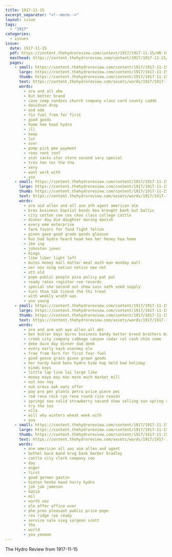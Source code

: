 ```yaml
---
title: 1917-11-15
excerpt_separator: "<!--more-->"
layout: issue
tags:
  - "1917"
categories:
  - issues
issue:
  date: 1917-11-15
  pdf: https://content.thehydroreview.com/content/1917/1917-11-15/HR-1917-11-15.pdf
  masthead: https://content.thehydroreview.com/content/1917/1917-11-15/masthead/HR-1917-11-15.jpg
  pages:
    - small: https://content.thehydroreview.com/content/1917/1917-11-15/small/HR-1917-11-15-01.jpg
      large: https://content.thehydroreview.com/content/1917/1917-11-15/large/HR-1917-11-15-01.jpg
      thumb: https://content.thehydroreview.com/content/1917/1917-11-15/thumbnails/HR-1917-11-15-01.jpg
      text: https://content.thehydroreview.com/assets/words/1917/1917-11-15/HR-1917-11-15-01.txt
      words:
        - are and all abe
        - but better brand
        - case comp candies church company class card county caddo
        - davidson drop
        - end ede
        - fix fuel from for first
        - good goods
        - home hee head hydro
        - ill
        - keep
        - lot
        - over
        - pump pick pee payment
        - reno rent roof
        - scot sacks star store second sary special
        - tres ten tor the tha
        - very
        - want work with
        - you
    - small: https://content.thehydroreview.com/content/1917/1917-11-15/small/HR-1917-11-15-02.jpg
      large: https://content.thehydroreview.com/content/1917/1917-11-15/large/HR-1917-11-15-02.jpg
      thumb: https://content.thehydroreview.com/content/1917/1917-11-15/thumbnails/HR-1917-11-15-02.jpg
      text: https://content.thehydroreview.com/assets/words/1917/1917-11-15/HR-1917-11-15-02.txt
      words:
        - are aid allen and all ave ath agent american ale
        - bros business baptist bonds bea brought bank but baltic
        - city cotton cee cox chas class college cattle
        - dinner duy die daughter daring danish
        - every eme enterprise
        - farm favors for fund fight felton
        - given gave good grade goods gleason
        - hus had hydro heard head hee her heney hea home
        - ike ing
        - johnston jones
        - kings
        - like liber light left
        - mules money mall matter meal much man monday matl
        - ner nov ning nation notice noe not
        - ott old
        - pope public people pica policy pat pal
        - ready rates register ree records
        - special she second sul show sain sath seed supply
        - turn than tak tinson the thi treat
        - with weekly wrath was
        - you young
    - small: https://content.thehydroreview.com/content/1917/1917-11-15/small/HR-1917-11-15-03.jpg
      large: https://content.thehydroreview.com/content/1917/1917-11-15/large/HR-1917-11-15-03.jpg
      thumb: https://content.thehydroreview.com/content/1917/1917-11-15/thumbnails/HR-1917-11-15-03.jpg
      text: https://content.thehydroreview.com/assets/words/1917/1917-11-15/HR-1917-11-15-03.txt
      words:
        - are and arm ash aye allen all abt
        - bet butler bays burns business bandy better breed brothers buy
        - creek city company cabbage canyon cedar col cash chim come
        - debe duce day dinner dad deeb
        - every early eash economy ele
        - free from fern for first fear fuel
        - good geese grain given grown goods
        - her hardy hand hens hydro hide hop held had holiday
        - kinds keys
        - little lap line lai large like
        - money mayo may man more much market mill
        - not nov ney
        - ouk oross oak oats offer
        - pay pro per plants petra price piece pec
        - red rena rock rye reno round rice reason
        - springs see solid strawberry second show selling son spring square sugar sale soon still saturday set sales supply stove saving smiles sacks
        - try the too
        - vila
        - will why winters wheat week with
        - you
    - small: https://content.thehydroreview.com/content/1917/1917-11-15/small/HR-1917-11-15-04.jpg
      large: https://content.thehydroreview.com/content/1917/1917-11-15/large/HR-1917-11-15-04.jpg
      thumb: https://content.thehydroreview.com/content/1917/1917-11-15/thumbnails/HR-1917-11-15-04.jpg
      text: https://content.thehydroreview.com/assets/words/1917/1917-11-15/HR-1917-11-15-04.txt
      words:
        - ane american all aas aim allen and agent
        - bethel back bond brug bank barber bradley
        - cattle city clerk company coo
        - day
        - enger
        - first
        - good german gastin
        - hinton henke head hurry hydro
        - joh job jameson
        - katie
        - mil
        - north nov
        - ole offer office over
        - phe pron pleasant public price pope
        - res ridge rye ready
        - service sale sieg surgeon scott
        - the
        - world
        - you yeoman
---
```


The Hydro Review from 1917-11-15

<!--more-->

